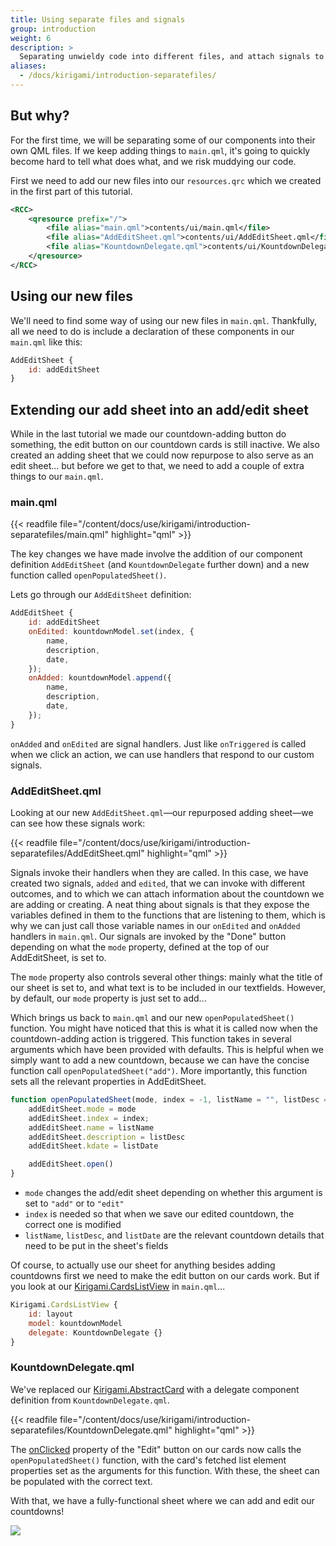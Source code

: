 ```yaml
---
title: Using separate files and signals
group: introduction
weight: 6
description: >
  Separating unwieldy code into different files, and attach signals to your components.
aliases:
  - /docs/kirigami/introduction-separatefiles/
---
```


## But why?

For the first time, we will be separating some of our components into their own QML files. If we keep adding things to `main.qml`, it's going to quickly become hard to tell what does what, and we risk muddying our code.

First we need to add our new files into our `resources.qrc` which we created in the first part of this tutorial.

```qrc
<RCC>
    <qresource prefix="/">
        <file alias="main.qml">contents/ui/main.qml</file>
        <file alias="AddEditSheet.qml">contents/ui/AddEditSheet.qml</file>
        <file alias="KountdownDelegate.qml">contents/ui/KountdownDelegate.qml</file>
    </qresource>
</RCC>
```

## Using our new files

We'll need to find some way of using our new files in `main.qml`. Thankfully, all we need to do is include a declaration of these components in our `main.qml` like this:

```qml
AddEditSheet {
    id: addEditSheet
}
```

## Extending our add sheet into an add/edit sheet

While in the last tutorial we made our countdown-adding button do something, the edit button on our countdown cards is still inactive. We also created an adding sheet that we could now repurpose to also serve as an edit sheet... but before we get to that, we need to add a couple of extra things to our `main.qml`.

### main.qml

{{< readfile file="/content/docs/use/kirigami/introduction-separatefiles/main.qml" highlight="qml" >}}

The key changes we have made involve the addition of our component definition `AddEditSheet` (and `KountdownDelegate` further down) and a new function called `openPopulatedSheet()`.

Lets go through our `AddEditSheet` definition:

```qml
AddEditSheet { 
    id: addEditSheet
    onEdited: kountdownModel.set(index, {
        name,
        description,
        date,
    });
    onAdded: kountdownModel.append({
        name,
        description,
        date,
    });
}
```

`onAdded` and `onEdited` are signal handlers. Just like `onTriggered` is called when we click an action, we can use handlers that respond to our custom signals.

### AddEditSheet.qml

Looking at our new `AddEditSheet.qml`—our repurposed adding sheet—we can see how these signals work:

{{< readfile file="/content/docs/use/kirigami/introduction-separatefiles/AddEditSheet.qml" highlight="qml" >}}

Signals invoke their handlers when they are called. In this case, we have created two signals, `added` and `edited`, that we can invoke with different outcomes, and to which we can attach information about the countdown we are adding or creating. A neat thing about signals is that they expose the variables defined in them to the functions that are listening to them, which is why we can just call those variable names in our `onEdited` and `onAdded` handlers in `main.qml`. Our signals are invoked by the "Done" button depending on what the `mode` property, defined at the top of our AddEditSheet, is set to.

The `mode` property also controls several other things: mainly what the title of our sheet is set to, and what text is to be included in our textfields. However, by default, our `mode` property is just set to add...

Which brings us back to `main.qml` and our new `openPopulatedSheet()` function. You might have noticed that this is what it is called now when the countdown-adding action is triggered. This function takes in several arguments which have been provided with defaults. This is helpful when we simply want to add a new countdown, because we can have the concise function call `openPopulatedSheet("add")`. More importantly, this function sets all the relevant properties in AddEditSheet.

```qml
function openPopulatedSheet(mode, index = -1, listName = "", listDesc = "", listDate = "") {
    addEditSheet.mode = mode
    addEditSheet.index = index;
    addEditSheet.name = listName
    addEditSheet.description = listDesc
    addEditSheet.kdate = listDate

    addEditSheet.open()
}
```

- `mode` changes the add/edit sheet depending on whether this argument is set to `"add"` or to `"edit"`
- `index` is needed so that when we save our edited countdown, the correct one is modified
- `listName`, `listDesc`, and `listDate` are the relevant countdown details that need to be put in the sheet's fields

Of course, to actually use our sheet for anything besides adding countdowns first we need to make the edit button on our cards work. But if you look at our [Kirigami.CardsListView](docs:kirigami2;CardsListView) in `main.qml`...

```qml
Kirigami.CardsListView {
    id: layout
    model: kountdownModel
    delegate: KountdownDelegate {}
}
```

### KountdownDelegate.qml

We've replaced our [Kirigami.AbstractCard](docs:kirigami2;AbstractCard) with a delegate component definition from `KountdownDelegate.qml`.

{{< readfile file="/content/docs/use/kirigami/introduction-separatefiles/KountdownDelegate.qml" highlight="qml" >}}

The [onClicked](docs:qtquickcontrols;QtQuick.Controls.AbstractButton::clicked) property of the "Edit" button on our cards now calls the `openPopulatedSheet()` function, with the card's fetched list element properties set as the arguments for this function. With these, the sheet can be populated with the correct text.

With that, we have a fully-functional sheet where we can add and edit our countdowns!

![](editsheet.png)





